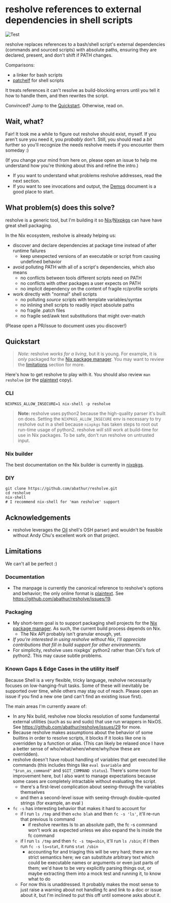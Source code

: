 # resholve references to external dependencies in shell scripts

![Test](https://github.com/abathur/resholve/workflows/Test/badge.svg)

resholve replaces references to a bash/shell script's external 
dependencies (commands and sourced scripts) with absolute paths, ensuring
they are declared, present, and don't shift if PATH changes.

Comparisons:
- a linker for bash scripts
- [patchelf](https://github.com/NixOS/patchelf) for shell scripts

It treats references it can't resolve as build-blocking errors
until you tell it how to handle them, and then rewrites the script.

Convinced? Jump to the [Quickstart](#quickstart). Otherwise, read on.

## Wait, what?

Fair! It took me a while to figure out resholve should exist, myself. 
If you aren't sure you need it, you *probably* don't. Still, you should
read a *bit* further so you'll recognize the needs resholve meets if you
encounter them someday :)

(If you change your mind from here on, please open an issue to help me 
understand how you're thinking about this and refine the intro.)

- If you want to understand what problems resholve addresses, read the next section.
- If you want to see invocations and output, the [Demos](demos.md) document is a good place to start.

## What problem(s) does this solve?

resholve is a generic tool, but I'm building it so [Nix](https://nixos.org/nix/)/[Nixpkgs](https://github.com/NixOS/nixpkgs) can have have great shell packaging.

In the Nix ecosystem, resholve is already helping us:
- discover and declare dependencies at package time instead of after runtime failures
    - keep unexpected versions of an executable or script from causing undefined behavior
- avoid polluting PATH with all of a script's dependencies, which also means
    - no conflicts between tools different scripts need on PATH
    - no conflicts with other packages a user expects on PATH
    - no implicit dependency on the content of fragile rc/profile scripts
- work directly with "normal" shell scripts
    - no polluting *source* scripts with template variables/syntax
    - no inlining shell scripts to readily inject absolute paths
    - no fragile .patch files
    - no fragile sed/awk text substitutions that might over-match

(Please open a PR/issue to document uses you discover!)

## Quickstart
> *Note:* resholve *works for a living*, but it is young. For example, it is *only* packaged for the [Nix package manager](https://nixos.org/nix/). You may want to review the [limitations](#limitations) section for more.

Here's how to get resholve to play with it. You should also review `man resholve` (or the [plaintext](docs/resholve.1.txt) copy).

### CLI

```shell
NIXPKGS_ALLOW_INSECURE=1 nix-shell -p resholve
```

> **Note:** resholve uses python2 because the high-quality parser it's built on does. Setting the `NIXPKGS_ALLOW_INSECURE` env is necessary to try resholve out in a shell because `nixpkgs` has taken steps to root out run-time usage of python2. resholve *will* still work at build-time for use in Nix packages. To be safe, don't run resholve on untrusted input.

### Nix builder
The best documentation on the Nix builder is currently in [nixpkgs](https://github.com/nixos/nixpkgs/blob/master/pkgs/development/misc/resholve/README.md).

### DIY

```shell
git clone https://github.com/abathur/resholve.git
cd resholve
nix-shell
# I recommend nix-shell for 'man resholve' support
```

## Acknowledgements
- resholve leverages the [Oil](https://github.com/oilshell/oil) shell's OSH parser) and wouldn't be feasible without Andy Chu's excellent work on that project.

## Limitations
We can't all be perfect :)

### Documentation
- The manpage is currently the canonical reference to resholve's options and behavior; the only online format is [plaintext](resholve.1.txt). See https://github.com/abathur/resholve/issues/19.

### Packaging
- My short-term goal is to support packaging shell projects for the [Nix package manager](https://nixos.org/nix/). As such, the current build process depends on Nix. 
    - The Nix API probably isn't granular enough, yet.
- *If you're interested in using resholve without Nix, I'll appreciate contributions that fill in build support for other environments.*
- For simplicity, resholve uses nixpkgs' python2 rather than Oil's fork of python2. This may cause subtle problems.

### Known Gaps & Edge Cases in the utility itself

Because Shell is a very flexible, tricky language, resholve necessarily focuses on low-hanging-fruit tasks. Some of these will inevitably be supported over time, while others may stay out of reach. Please open an issue if you find a new one (and can't find an existing issue first).

The main areas I'm currently aware of:

- In any Nix build, resholve now blocks resolution of some fundamental external utilities (such as su and sudo) that use run wrappers in NixOS. See https://github.com/abathur/resholve/issues/29 for more.
- Because resholve makes assumptions about the behavior of some builtins in order to resolve scripts, it blocks if it looks like one is overridden by a function or alias. (This can likely be relaxed once I have a better sense of who/what/when/where/why/how these are overridden).
- resholve doesn't have robust handling of variables that get executed like commands (this includes things like `eval $variable` and `"$run_as_command"` and `$GIT_COMMAND status`). There's some room for improvement here, but I also want to manage expectations because some cases are completely intractable without evaluating the script.
    - there's a first-level complication about seeing-through the variables themselves
    - and then a second-level issue with seeing-through double-quoted strings (for example, an eval )
- `fc -s` has interesting behavior that makes it hard to account for
    - if I run `ls /tmp` and then `echo blah` and then `fc -s 'ls'`, it'll re-run that previous ls command
        - if resholve rewrites ls to an absolute path, the fc -s command won't work as expected unless we also expand the ls inside the fc command
    - if I run `ls /tmp` and then `fc -s tmp=sbin`, it'll run `ls /sbin`; if I then run `fc -s ls=stat`, it runs `stat /sbin`
        - accounting for and triaging this will be very hard; there are no strict semantics here; we can substitute arbitrary text which could be executable names or arguments or even just parts of them; we'd have to be very explicitly parsing things out, or maybe extracting them into a mock test and running it, to know what to do
    - For now this is unaddressed. It probably makes the most sense to just raise a warning about not handling fc and link to a doc or issue about it, but I'm inclined to put this off until someone asks about it.
